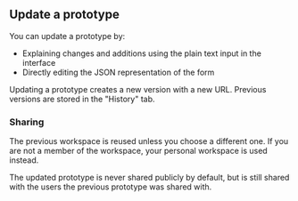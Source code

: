 ## Update a prototype <!-- markdownlint-disable-line first-line-h1 -->

You can update a prototype by:

- Explaining changes and additions using the plain text input in the interface
- Directly editing the JSON representation of the form

Updating a prototype creates a new version with a new URL. Previous versions are stored in the "History" tab.

### Sharing

The previous workspace is reused unless you choose a different one. If you are not a member of the workspace, your personal workspace is used instead.

The updated prototype is never shared publicly by default, but is still shared with the users the previous prototype was shared with.
